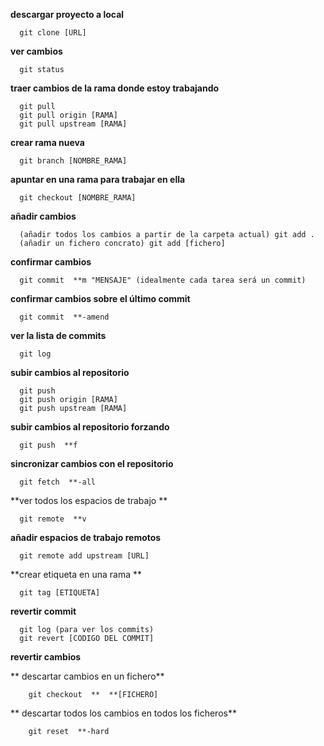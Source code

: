 
  **descargar proyecto a local**
```
  git clone [URL]
```
  **ver cambios**
```
  git status
```
  **traer cambios de la rama donde estoy trabajando**
```
  git pull
  git pull origin [RAMA]
  git pull upstream [RAMA]
```
  **crear rama nueva**
```
  git branch [NOMBRE_RAMA]
```
  **apuntar en una rama para trabajar en ella**
```
  git checkout [NOMBRE_RAMA]
```
  **añadir cambios**
```
  (añadir todos los cambios a partir de la carpeta actual) git add .
  (añadir un fichero concrato) git add [fichero]
```
  **confirmar cambios**
```
  git commit  **m "MENSAJE" (idealmente cada tarea será un commit)
```
  **confirmar cambios sobre el último commit**
```
  git commit  **-amend
```
  **ver la lista de commits**
```
  git log
```
  **subir cambios al repositorio**
```
  git push 
  git push origin [RAMA]
  git push upstream [RAMA]
```
  **subir cambios al repositorio forzando**
```
  git push  **f
```
  **sincronizar cambios con el repositorio**
```
  git fetch  **-all
```
  **ver todos los espacios de trabajo **
```
  git remote  **v 
```
  **añadir espacios de trabajo remotos**
```
  git remote add upstream [URL]
```
  **crear etiqueta en una rama **
```
  git tag [ETIQUETA]
```
  **revertir commit**
```
  git log (para ver los commits)
  git revert [CODIGO DEL COMMIT]
```
  **revertir cambios**

   ** descartar cambios en un fichero**
```
    git checkout  **  **[FICHERO]
```
   ** descartar todos los cambios en todos los ficheros**
```
    git reset  **-hard
```